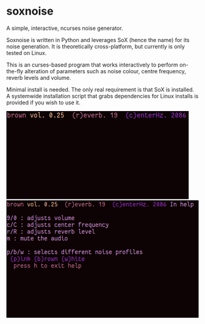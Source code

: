 # soxnoise
A simple, interactive, ncurses noise generator.

Soxnoise is written in Python and leverages SoX (hence the name) for its noise generation. 
It is theoretically cross-platform, but currently is only tested on Linux.

This is an curses-based program that works interactively to perform on-the-fly alteration of
parameters such as noise colour, centre frequency, reverb levels and volume.

Minimal install is needed.  The only real requirement is that SoX is installed.
A systemwide installation script that grabs dependencies for Linux installs is provided if you wish to use it.

![Alt text](/screenshots/soxnoise.png?raw=true "Main view")
![Alt text](/screenshots/soxnoisehelp.png?raw=true "Help view")
